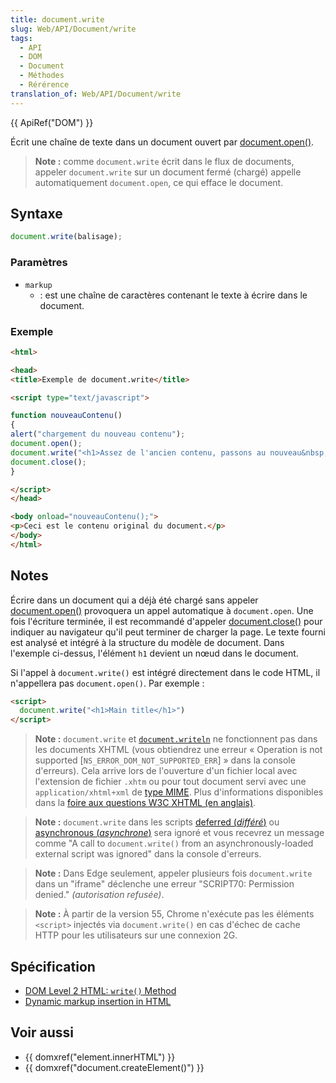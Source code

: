 ```yaml
---
title: document.write
slug: Web/API/Document/write
tags:
  - API
  - DOM
  - Document
  - Méthodes
  - Rérérence
translation_of: Web/API/Document/write
---
```

{{ ApiRef("DOM") }}

Écrit une chaîne de texte dans un document ouvert par [document.open()](/fr/docs/Web/API/Document/open).

> **Note :** comme `document.write` écrit dans le flux de documents, appeler `document.write` sur un document fermé (chargé) appelle automatiquement `document.open`, ce qui efface le document.

## Syntaxe

```js
document.write(balisage);
```

### Paramètres

- `markup`
  - : est une chaîne de caractères contenant le texte à écrire dans le document.

### Exemple

```html
<html>

<head>
<title>Exemple de document.write</title>

<script type="text/javascript">

function nouveauContenu()
{
alert("chargement du nouveau contenu");
document.open();
document.write("<h1>Assez de l'ancien contenu, passons au nouveau&nbsp;!</h1>");
document.close();
}

</script>
</head>

<body onload="nouveauContenu();">
<p>Ceci est le contenu original du document.</p>
</body>
</html>
```

## Notes

Écrire dans un document qui a déjà été chargé sans appeler [document.open()](/fr/docs/Web/API/Document/open) provoquera un appel automatique à `document.open`. Une fois l'écriture terminée, il est recommandé d'appeler [document.close()](/fr/docs/Web/API/Document/close) pour indiquer au navigateur qu'il peut terminer de charger la page. Le texte fourni est analysé et intégré à la structure du modèle de document. Dans l'exemple ci-dessus, l'élément `h1` devient un nœud dans le document.

Si l'appel à `document.write()` est intégré directement dans le code HTML, il n'appellera pas `document.open()`. Par exemple&nbsp;:

```html
<script>
  document.write("<h1>Main title</h1>")
</script>
```

> **Note :** `document.write` et [`document.writeln`](/fr/docs/Web/API/Document/writeln) ne fonctionnent pas dans les documents XHTML (vous obtiendrez une erreur «&nbsp;Operation is not supported \[`NS_ERROR_DOM_NOT_SUPPORTED_ERR`]&nbsp;» dans la console d'erreurs). Cela arrive lors de l'ouverture d'un fichier local avec l'extension de fichier `.xhtm` ou pour tout document servi avec une `application/xhtml+xml` de [type MIME](/fr/docs/Glossary/MIME_type). Plus d'informations disponibles dans la [foire aux questions W3C XHTML (en anglais)](https://www.w3.org/MarkUp/2004/xhtml-faq#docwrite).

> **Note :** `document.write` dans les scripts [deferred (_différé_)](/en-US/docs/Web/HTML/Element/script#attr-defer) ou [asynchronous (_asynchrone_)](/en-US/docs/Web/HTML/Element/script#attr-async) sera ignoré et vous recevrez un message comme  "A call to `document.write()` from an asynchronously-loaded external script was ignored" dans la console d'erreurs.

> **Note :** Dans Edge seulement, appeler plusieurs fois `document.write` dans un "iframe" déclenche une erreur "SCRIPT70: Permission denied." _(autorisation refusée)_.

> **Note :** À partir de la version 55, Chrome n'exécute pas les éléments `<script>` injectés via `document.write()` en cas d'échec de cache HTTP pour les utilisateurs sur une connexion 2G.

## Spécification

- [DOM Level 2 HTML: `write()` Method](http://www.w3.org/TR/DOM-Level-2-HTML/html.html#ID-75233634)
- [Dynamic markup insertion in HTML](http://www.w3.org/TR/2011/WD-html5-author-20110705/apis-in-html-documents.html#dynamic-markup-insertion)

## Voir aussi

- {{ domxref("element.innerHTML") }}
- {{ domxref("document.createElement()") }}
